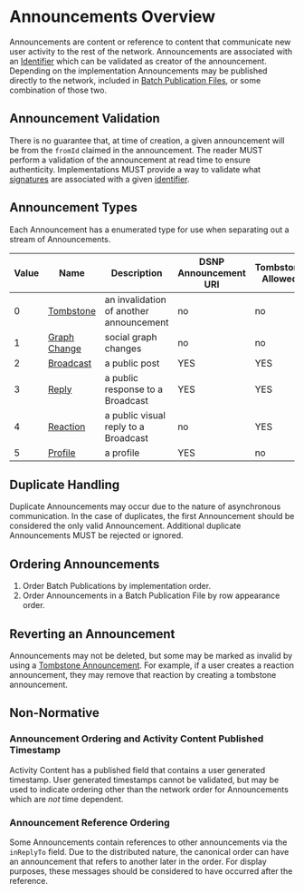 # Announcements Overview

Announcements are content or reference to content that communicate new user activity to the rest of the network.
Announcements are associated with an [Identifier](/DSNP/Identifiers.md) which can be validated as creator of the announcement.
Depending on the implementation Announcements may be published directly to the network, included in [Batch Publication Files](/DSNP/BatchPublications.md), or some combination of those two.

## Announcement Validation

There is no guarantee that, at time of creation, a given announcement will be from the `fromId` claimed in the announcement.
The reader MUST perform a validation of the announcement at read time to ensure authenticity.
Implementations MUST provide a way to validate what [signatures](/DSNP/Signatures.md) are associated with a given [identifier](/DSNP/Identifiers.md).

## Announcement Types

Each Announcement has a enumerated type for use when separating out a stream of Announcements.

| Value | Name | Description | DSNP Announcement URI | Tombstone Allowed |
|------ | ---- | ----------- | --------------------- | ----------------- |
| 0 | [Tombstone](/DSNP/Types/Tombstone.md) | an invalidation of another announcement | no | no |
| 1 | [Graph Change](/DSNP/Types/GraphChange.md) | social graph changes | no | no |
| 2 | [Broadcast](/DSNP/Types/Broadcast.md) | a public post | YES | YES |
| 3 | [Reply](/DSNP/Types/Reply.md) | a public response to a Broadcast | YES | YES |
| 4 | [Reaction](/DSNP/Types/Reaction.md) | a public visual reply to a Broadcast | no | YES |
| 5 | [Profile](/DSNP/Types/Profile.md) | a profile | YES | no |


## Duplicate Handling

Duplicate Announcements may occur due to the nature of asynchronous communication.
In the case of duplicates, the first Announcement should be considered the only valid Announcement.
Additional duplicate Announcements MUST be rejected or ignored.

## Ordering Announcements

1. Order Batch Publications by implementation order.
2. Order Announcements in a Batch Publication File by row appearance order.

## Reverting an Announcement

Announcements may not be deleted, but some may be marked as invalid by using a [Tombstone Announcement](/DSNP/Types/Tombstone.md).
For example, if a user creates a reaction announcement, they may remove that reaction by creating a tombstone announcement.


## Non-Normative

### Announcement Ordering and Activity Content Published Timestamp

Activity Content has a published field that contains a user generated timestamp.
User generated timestamps cannot be validated,
but may be used to indicate ordering other than the network order for Announcements which are *not* time dependent.

### Announcement Reference Ordering

Some Announcements contain references to other announcements via the `inReplyTo` field.
Due to the distributed nature, the canonical order can have an announcement that refers to another later in the order.
For display purposes, these messages should be considered to have occurred after the reference.
